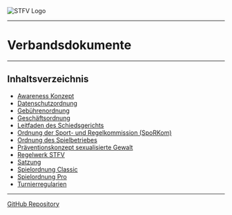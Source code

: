 <img src="images/STFV-LOGO.png" alt="STFV Logo" style="display: block; margin: 0 auto;" />

---

# Verbandsdokumente

---

## Inhaltsverzeichnis
- [Awareness Konzept](docs/Awareness_Konzept.md)
- [Datenschutzordnung](docs/Datenschutzordnung.md)
- [Gebührenordnung](docs/Gebührenordnung.md)
- [Geschäftsordnung](docs/Geschäftsordnung.md)
- [Leitfaden des Schiedsgerichts](docs/Leitfaden_des_Schiedsgerichts.md)
- [Ordnung der Sport- und Regelkommission (SpoRKom)](docs/Ordnung_der_Sport-und_Regelkommission.md)
- [Ordnung des Spielbetriebes](docs/Ordnung_des_Spielbetriebes.md)
- [Präventionskonzept sexualisierte Gewalt](docs/Präventionskonzept_sexualisierte_Gewalt_im_Verein.md)
- [Regelwerk STFV](docs/Regelwerk_STFV.md)
- [Satzung](docs/Satzung.md)
- [Spielordnung Classic](docs/Spielordnung_Classic.md)
- [Spielordnung Pro](docs/Spielordnung_Pro.md)
- [Turnierregularien](docs/Turnierregularien.md)

---

 <a href="https://github.com/Deutscher-Tischfussballbund/stfv-docs/tree/main/docs" target="_blank">GitHub Repository</a>
 
